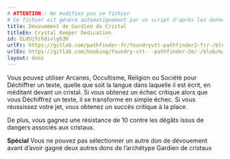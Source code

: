 ```yaml
---
# ATTENTION : Ne modifiez pas ce fichier
# Ce fichier est généré automatiquement par un script d'après les données du module Foundry VTT officiel et de sa traduction
title: Dévouement de Gardien du Cristal
titleEn: Crystal Keeper Dedication
id: ELdUj5ihdivlgb3H
urlFr: https://gitlab.com/pathfinder-fr/foundryvtt-pathfinder2-fr/-/blob/master/data/feats/ELdUj5ihdivlgb3H.htm
urlEn: https://gitlab.com/hooking/foundry-vtt---pathfinder-2e/-/blob/master/packs/data/feats.db/crystal-keeper-dedication.json
layout: dons
---
```

Vous pouvez utiliser Arcanes, Occultisme, Religion ou Société pour Déchiffrer un texte, quelle que soit la langue dans laquelle il est écrit, en méditant devant un cristal. Si vous obtenez un échec critique alors que vous Déchiffrez un texte, il se transforme en simple échec. Si vous réussissez votre jet, vous obtenez un succès critique à la place.

De plus, vous gagnez une résistance de 10 contre les dégâts issus de dangers associés aux cristaux.

**Spécial** Vous ne pouvez pas sélectionner un autre don de dévouement avant d’avoir gagné deux autres dons de l’archétype Gardien de cristaux
